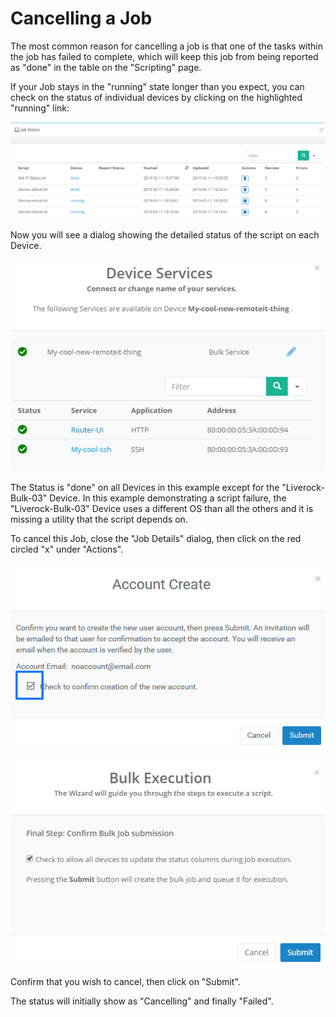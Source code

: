 # Cancelling a Job

The most common reason for cancelling a job is that one of the tasks within the job has failed to complete, which will keep this job from being reported as "done" in the table on the "Scripting" page.

If your Job stays in the "running" state longer than you expect, you can check on the status of individual devices by clicking on the highlighted "running" link:

![](../../.gitbook/assets/image%20%28181%29.png)

Now you will see a dialog showing the detailed status of the script on each Device.

![](../../.gitbook/assets/image%20%28122%29.png)

The Status is "done" on all Devices in this example except for the "Liverock-Bulk-03" Device.  In this example demonstrating a script failure, the "Liverock-Bulk-03" Device uses a different OS than all the others and it is missing a utility that the script depends on.

To cancel this Job, close the "Job Details" dialog, then click on the red circled "x" under "Actions".

![](../../.gitbook/assets/image%20%2825%29.png)

![](../../.gitbook/assets/image%20%28319%29.png)

Confirm that you wish to cancel, then click on "Submit".

The status will initially show as "Cancelling" and finally "Failed".

